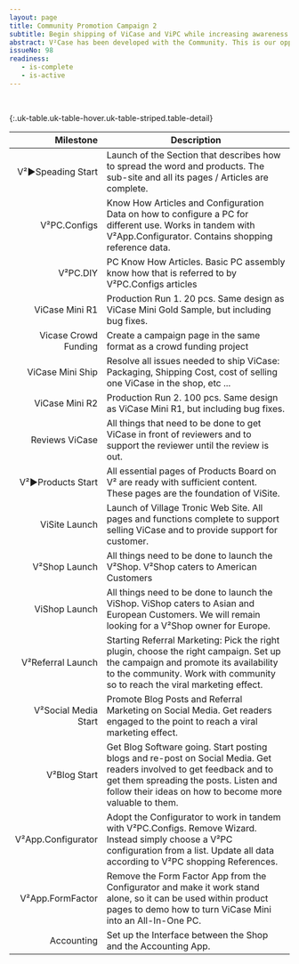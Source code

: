 ```yaml
---
layout: page
title: Community Promotion Campaign 2
subtitle: Begin shipping of ViCase and ViPC while increasing awareness of V² Modular PC
abstract: V²Case has been developed with the Community. This is our opportunity to give back with Community discounts on ViCase and ViPC Trailblazer Products. We do this with our own crowd funding cmapaign. Help us to reach our stretch goal by telling your friends and you will earn free bonus products on your ViCase / ViPC. The final goal of this campaign is to reach enough awareness to launch the Press & Shop Campaign 3.
issueNo: 98
readiness:
   - is-complete
   - is-active
---
```


&nbsp; <!--This is added to make GitHub Markdown Preview happy to render the table below-->


{:.uk-table.uk-table-hover.uk-table-striped.table-detail}

|            Milestone | Description                                                                                                                                                                                                               |
|---------------------:|---------------------------------------------------------------------------------------------------------------------------------------------------------------------------------------------------------------------------|
|    V²►Speading Start | Launch of the Section that describes how to spread the word and products. The sub-site and all its pages / Articles are complete.                                                                                         |
|         V²PC.Configs | Know How Articles and Configuration Data on how to configure a PC for different use. Works in tandem with V²App.Configurator. Contains shopping reference data.                                                           |
|             V²PC.DIY | PC Know How Articles. Basic PC assembly know how that is referred to by V²PC.Configs articles                                                                                                                             |
|       ViCase Mini R1 | Production Run 1. 20 pcs. Same design as ViCase Mini Gold Sample, but including bug fixes.                                                                                                                                |
| Vicase Crowd Funding | Create a campaign page in the same format as a crowd funding project |
|     ViCase Mini Ship | Resolve all issues needed to ship ViCase: Packaging, Shipping Cost, cost of selling one ViCase in the shop, etc ...                                                                                                       |
|       ViCase Mini R2 | Production Run 2. 100 pcs. Same design as ViCase Mini R1, but including bug fixes.                                                                                                                                        |
|       Reviews ViCase | All things that need to be done to get ViCase in front of reviewers and to support the reviewer until the review is out.                                                                                                  |
|    V²►Products Start | All essential pages of Products Board on V² are ready with sufficient content. These pages are the foundation of ViSite. |  
|        ViSite Launch | Launch of Village Tronic Web Site. All pages and functions complete to support selling ViCase and to provide support for customer.                                                                                        |
|        V²Shop Launch | All things need to be done to launch the V²Shop. V²Shop caters to American Customers                                                                                                                                      |
|        ViShop Launch | All things need to be done to launch the ViShop. ViShop caters to Asian and European Customers. We will remain looking for a V²Shop owner for Europe.                                                                     |
|    V²Referral Launch | Starting Referral Marketing: Pick the right plugin, choose the right campaign. Set up the campaign and promote its availability to the community. Work with community so to reach the viral marketing effect.             |
| V²Social Media Start | Promote Blog Posts and Referral Marketing on Social Media. Get readers engaged to the point to reach a viral marketing effect.                                                                                            |
|         V²Blog Start | Get Blog Software going. Start posting blogs and re-post on Social Media. Get readers involved to get feedback and to get them spreading the posts. Listen and follow their ideas on how to become more valuable to them. |
|   V²App.Configurator | Adopt the Configurator to work in tandem with V²PC.Configs. Remove Wizard. Instead simply choose a V²PC configuration from a list. Update all data according to V²PC shopping References.                                 |
|     V²App.FormFactor | Remove the Form Factor App from the Configurator and make it work stand alone, so it can be used within product pages to demo how to turn ViCase Mini into an All-In-One PC.                                              |
|           Accounting | Set up the Interface between the Shop and the Accounting App.                                                                                                                                                             |
